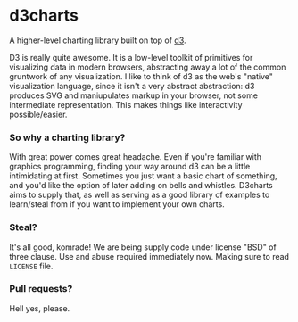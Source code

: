 # d3charts

A higher-level charting library built on top of [d3](http://mbostock.github.com/d3).

D3 is really quite awesome. It is a low-level toolkit of primitives for visualizing data in modern browsers, abstracting away a lot of the common gruntwork of any visualization. I like to think of d3 as the web's "native" visualization language, since it isn't a very abstract abstraction: d3 produces SVG and maniupulates markup in your browser, not some intermediate representation. This makes things like interactivity possible/easier.

### So why a charting library?

With great power comes great headache. Even if you're familiar with graphics programming, finding your way around d3 can be a little intimidating at first. Sometimes you just want a basic chart of something, and you'd like the option of later adding on bells and whistles. D3charts aims to supply that, as well as serving as a good library of examples to learn/steal from if you want to implement your own charts.

### Steal?

It's all good, komrade! We are being supply code under license "BSD" of three clause. Use and abuse required immediately now. Making sure to read `LICENSE` file.

### Pull requests?

Hell yes, please.

